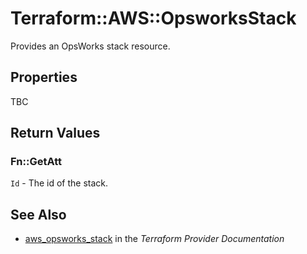 # Terraform::AWS::OpsworksStack

Provides an OpsWorks stack resource.

## Properties

TBC

## Return Values

### Fn::GetAtt

`Id` - The id of the stack.

## See Also

* [aws_opsworks_stack](https://www.terraform.io/docs/providers/aws/r/opsworks_stack.html) in the _Terraform Provider Documentation_